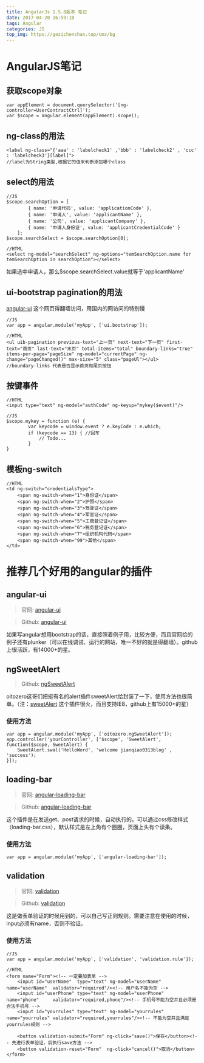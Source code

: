 ```yaml
---
title: AngularJs 1.5.8版本 笔记
date: 2017-04-20 16:59:10
tags: Angular 
categories: JS
top_img: https://gezichenshan.top/cms/bg
---
```

# AngularJS笔记
## 获取scope对象

```
var appElement = document.querySelector('[ng-controller=UserContractCtrl]');
var $scope = angular.element(appElement).scope();
```

## ng-class的用法

```
<label ng-class="{'aaa' : 'labelcheck1' ,'bbb' : 'labelcheck2' , 'ccc' : 'labelcheck3'}[label]">
//label为String类型,根据它的值来判断添加哪个class
```

## select的用法

```
//JS
$scope.searchOption = [
        { name: '申请代码', value: 'applicationCode' },
        { name: '申请人', value: 'applicantName' },
        { name: '公司', value: 'applicantCompany' },
        { name: '申请人身份证', value: 'applicantCredentialCode' }
    ];
$scope.searchSelect = $scope.searchOption[0];
```

```
//HTML
<select ng-model="searchSelect" ng-options="temSearchOption.name for temSearchOption in searchOption"></select>
```

如果选中申请人，那么$scope.searchSelect.value就等于'applicantName'

## ui-bootstrap pagination的用法
[angular-ui](http://angular-ui.github.io/bootstrap/) 这个网页得翻墙访问，用国内的网访问的特别慢
```
//JS
var app = angular.module('myApp', ['ui.bootstrap']);
```

```
//HTML
<ul uib-pagination previous-text="上一页" next-text="下一页" first-text="首页" last-text="末页" total-items="total" boundary-links="true" items-per-page="pageSize" ng-model="currentPage" ng-change="pageChanged()" max-size="5" class="pageUl"></ul>
//boundary-links 代表是否显示首页和尾页按钮
```
## 按键事件

```
//HTML
<input type="text" ng-model="authCode" ng-keyup="mykey($event)"/>
```

```
//JS
$scope.mykey = function (e) {
        var keycode = window.event ? e.keyCode : e.which;
        if (keycode == 13) { //回车
            // Todo...
        }
}
```

## 模板ng-switch

```
//HTML
<td ng-switch="credentialsType">
    <span ng-switch-when="1">身份证</span>
    <span ng-switch-when="2">护照</span>
    <span ng-switch-when="3">驾驶证</span>
    <span ng-switch-when="4">军官证</span>
    <span ng-switch-when="5">工商登记证</span>
    <span ng-switch-when="6">税务登记证</span>
    <span ng-switch-when="7">组织机构代码</span>
    <span ng-switch-when="99">其他</span>
</td>
```



# 推荐几个好用的angular的插件
## angular-ui
> 官网: [angular-ui](http://angular-ui.github.io/bootstrap/)

> Github: [angular-ui](https://github.com/angular-ui/bootstrap) 

如果写angular想用bootstrap的话，直接照着例子用，比较方便，而且官网给的例子还有plunker（可以在线调试、运行的网站，唯一不好的就是得翻墙）。github上很活跃，有14000+的星。

## ngSweetAlert
> Github: [ngSweetAlert](https://github.com/oitozero/ngSweetAlert) 

oitozero这哥们把挺有名的alert插件sweetAlert给封装了一下，使用方法也很简单。（注：[sweetAlert](https://github.com/t4t5/sweetalert) 这个插件很火，而且支持IE8，github上有15000+的星）

### 使用方法
```
var app = angular.module('myApp', ['oitozero.ngSweetAlert']);
app.controller('yourController', ['$scope', 'SweetAlert', function($scope, SweetAlert) {
    SweetAlert.swal('HelloWord', 'welcome jianqiao0313blog' , 'success');
}]);
```

## loading-bar
> 官网: [angular-loading-bar](https://chieffancypants.github.io/angular-loading-bar)

> Github: [angular-loading-bar](https://github.com/chieffancypants/angular-loading-bar)

这个插件是在发送get、post请求的时候，自动执行的。可以通过css修改样式（loading-bar.css），默认样式是左上角有个圈圈，页面上头有个读条。

### 使用方法
```
var app = angular.module('myApp', ['angular-loading-bar']);
```

## validation
> 官网: [validation](http://hueitan.github.io/angular-validation/)

> Github: [validation](https://github.com/hueitan/angular-validation)

这是做表单验证的时候用到的，可以自己写正则规则。需要注意在使用的时候，input必须有name，否则不验证。
### 使用方法
```
//JS
var app = angular.module('myApp', ['validation', 'validation.rule']);
```


```
//HTML
<form name="Form"><!-- 一定要加表单 -->
    <input id="userName"  type="text" ng-model="userName"  name="userName"  validator="required"/><!-- 用户名不能为空 -->
    <input id="userPhone" type="text" ng-model="userPhone" name="phone"     validator="required,phone"/><!-- 手机号不能为空并且必须是合法手机号 -->
    <input id="yourrules" type="text" ng-model="yourrules" name="yourrules" validator="required,yourrules"/><!-- 不能为空并且满足yourrules规则 -->
                               
    <button validation-submit="Form" ng-click="save()">保存</button><!-- 先进行表单验证，后执行save方法 -->
    <button validation-reset="Form"  ng-click="cancel()">取消</button>
</form>
```
